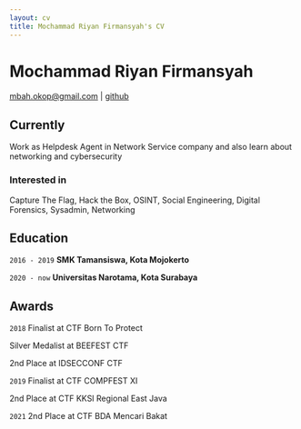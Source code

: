 ```yaml
---
layout: cv
title: Mochammad Riyan Firmansyah's CV
---
```

# Mochammad Riyan Firmansyah

<div id="webaddress">
<a href="mbah.okop@gmail.com">mbah.okop@gmail.com</a>
| <a href="https://github.com/ruzfi72">github</a>
</div>


## Currently

Work as Helpdesk Agent in Network Service company and also learn about networking and cybersecurity

### Interested in

Capture The Flag, Hack the Box, OSINT, Social Engineering, Digital Forensics, Sysadmin, Networking

## Education

`2016 - 2019`
__SMK Tamansiswa, Kota Mojokerto__

`2020 - now`
__Universitas Narotama, Kota Surabaya__


## Awards

`2018`
Finalist at CTF Born To Protect

Silver Medalist at BEEFEST CTF

2nd Place at IDSECCONF CTF

`2019`
Finalist at CTF COMPFEST XI

2nd Place at CTF KKSI Regional East Java

`2021`
2nd Place at CTF BDA Mencari Bakat

